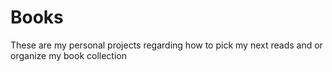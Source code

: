# Books
These are my personal projects regarding how to pick my next reads and or organize my book collection

